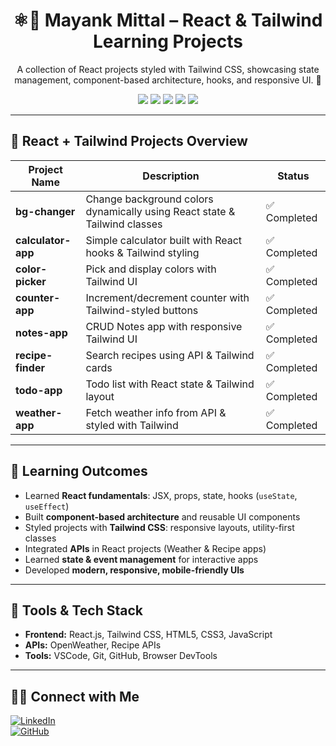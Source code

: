 <h1 align="center">⚛️🌈 Mayank Mittal – React & Tailwind Learning Projects</h1>

<p align="center">
  A collection of React projects styled with Tailwind CSS, showcasing state management, component-based architecture, hooks, and responsive UI. 🚀
</p>

<p align="center">
  <img src="https://img.shields.io/badge/React-20232A?style=for-the-badge&logo=react&logoColor=61DAFB" />
  <img src="https://img.shields.io/badge/TailwindCSS-06B6D4?style=for-the-badge&logo=tailwind-css&logoColor=white" />
  <img src="https://img.shields.io/badge/JavaScript-F7DF1E?style=for-the-badge&logo=javascript&logoColor=black" />
  <img src="https://img.shields.io/badge/HTML5-E34F26?style=for-the-badge&logo=html5&logoColor=white" />
  <img src="https://img.shields.io/badge/CSS3-1572B6?style=for-the-badge&logo=css3&logoColor=white" />
</p>

---

## 📂 React + Tailwind Projects Overview

| Project Name       | Description                                 | Status      |
|-------------------|--------------------------------------------|------------|
| **bg-changer**    | Change background colors dynamically using React state & Tailwind classes | ✅ Completed |
| **calculator-app** | Simple calculator built with React hooks & Tailwind styling | ✅ Completed |
| **color-picker**  | Pick and display colors with Tailwind UI   | ✅ Completed |
| **counter-app**   | Increment/decrement counter with Tailwind-styled buttons | ✅ Completed |
| **notes-app**     | CRUD Notes app with responsive Tailwind UI | ✅ Completed |
| **recipe-finder** | Search recipes using API & Tailwind cards | ✅ Completed |
| **todo-app**      | Todo list with React state & Tailwind layout | ✅ Completed |
| **weather-app**   | Fetch weather info from API & styled with Tailwind | ✅ Completed |

---

## 🚀 Learning Outcomes

- Learned **React fundamentals**: JSX, props, state, hooks (`useState`, `useEffect`)  
- Built **component-based architecture** and reusable UI components  
- Styled projects with **Tailwind CSS**: responsive layouts, utility-first classes  
- Integrated **APIs** in React projects (Weather & Recipe apps)  
- Learned **state & event management** for interactive apps  
- Developed **modern, responsive, mobile-friendly UIs**  

---

## 🧰 Tools & Tech Stack

- **Frontend:** React.js, Tailwind CSS, HTML5, CSS3, JavaScript  
- **APIs:** OpenWeather, Recipe APIs  
- **Tools:** VSCode, Git, GitHub, Browser DevTools  

---

## 👨‍💻 Connect with Me

[![LinkedIn](https://img.shields.io/badge/LinkedIn-Mayank%20Mittal-0A66C2?style=for-the-badge&logo=linkedin&logoColor=white)](https://www.linkedin.com/in/mayankmittal30092)  
[![GitHub](https://img.shields.io/badge/GitHub-mayank30092-181717?style=for-the-badge&logo=github)](https://github.com/mayank30092)

